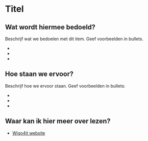 # Titel

## Wat wordt hiermee bedoeld?
Beschrijf wat we bedoelen met dit item. Geef voorbeelden in bullets.

- 

- 

- 

## Hoe staan we ervoor?
Beschrijf hoe we ervoor staan. Geef voorbeelden in bullets:

- 

- 

- 

## Waar kan ik hier meer over lezen?
- <a href="https://www.wigo4it.nl/?utm=duurzaamheidsradar" target="_blank">Wigo4it website</a>